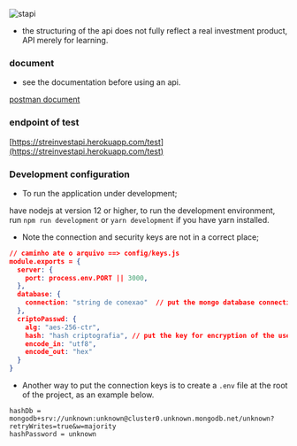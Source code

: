 ![stapi](https://user-images.githubusercontent.com/54999837/118889676-d371e880-b8d3-11eb-8889-73b488ca068b.png)

* the structuring of the api does not fully reflect a real investment product, API merely for learning.

### document

* see the documentation before using an api.

[postman document](https://web.postman.co/workspace/streinvest_api~b0c520ff-a642-4531-a688-a14143a9a6a0/documentation/11026666-5e0c3c69-2a35-40be-a695-c13b6a392342)

### endpoint of test

[https://streinvestapi.herokuapp.com/test](https://streinvestapi.herokuapp.com/test)

### Development configuration

* To run the application under development;

have nodejs at version 12 or higher, to run the development environment, run `npm run development` or `yarn development` if you have yarn installed.

* Note the connection and security keys are not in a correct place;

```json
// caminho ate o arquivo ==> config/keys.js
module.exports = {
  server: {
    port: process.env.PORT || 3000,
  },
  database: {
    connection: "string de conexao"  // put the mongo database connection string here
  },
  criptoPasswd: {
    alg: "aes-256-ctr",
    hash: "hash criptografia", // put the key for encryption of the user's password here
    encode_in: "utf8",
    encode_out: "hex"
  }
}
``` 
* Another way to put the connection keys is to create a `.env` file at the root of the project, as an example below.

```
hashDb = mongodb+srv://unknown:unknown@cluster0.unknown.mongodb.net/unknown?retryWrites=true&w=majority
hashPassword = unknown
```
